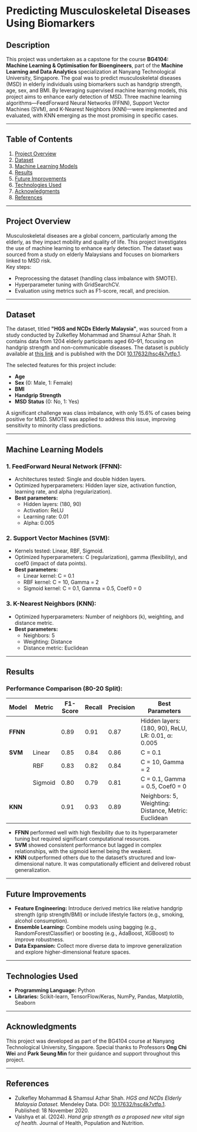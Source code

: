 # Predicting Musculoskeletal Diseases Using Biomarkers

## Description  
This project was undertaken as a capstone for the course **BG4104: Machine Learning & Optimisation for Bioengineers**, part of the **Machine Learning and Data Analytics** specialization at Nanyang Technological University, Singapore. The goal was to predict musculoskeletal diseases (MSD) in elderly individuals using biomarkers such as handgrip strength, age, sex, and BMI. By leveraging supervised machine learning models, this project aims to enhance early detection of MSD. Three machine learning algorithms—FeedForward Neural Networks (FFNN), Support Vector Machines (SVM), and K-Nearest Neighbors (KNN)—were implemented and evaluated, with KNN emerging as the most promising in specific cases.  

---

## Table of Contents  
1. [Project Overview](#project-overview)  
2. [Dataset](#dataset)  
3. [Machine Learning Models](#machine-learning-models)  
4. [Results](#results)  
5. [Future Improvements](#future-improvements)  
6. [Technologies Used](#technologies-used)  
7. [Acknowledgments](#acknowledgments)  
8. [References](#references)  

---

## Project Overview  
Musculoskeletal diseases are a global concern, particularly among the elderly, as they impact mobility and quality of life. This project investigates the use of machine learning to enhance early detection. The dataset was sourced from a study on elderly Malaysians and focuses on biomarkers linked to MSD risk.  
Key steps:  
- Preprocessing the dataset (handling class imbalance with SMOTE).  
- Hyperparameter tuning with GridSearchCV.  
- Evaluation using metrics such as F1-score, recall, and precision.  

---

## Dataset  
The dataset, titled **"HGS and NCDs Elderly Malaysia"**, was sourced from a study conducted by Zulkefley Mohammad and Shamsul Azhar Shah. It contains data from 1204 elderly participants aged 60–91, focusing on handgrip strength and non-communicable diseases. The dataset is publicly available at [this link](https://data.mendeley.com/datasets/hsc4k7vtfp/1/files/637771d5-40d3-4663-bbec-238335db7491) and is published with the DOI [10.17632/hsc4k7vtfp.1](https://doi.org/10.17632/hsc4k7vtfp.1).  

The selected features for this project include:  
- **Age**  
- **Sex** (0: Male, 1: Female)  
- **BMI**  
- **Handgrip Strength**  
- **MSD Status** (0: No, 1: Yes)  

A significant challenge was class imbalance, with only 15.6% of cases being positive for MSD. SMOTE was applied to address this issue, improving sensitivity to minority class predictions.  

---

## Machine Learning Models  
### 1. FeedForward Neural Network (FFNN):  
- Architectures tested: Single and double hidden layers.  
- Optimized hyperparameters: Hidden layer size, activation function, learning rate, and alpha (regularization).  
- **Best parameters:**  
  - Hidden layers: (180, 90)  
  - Activation: ReLU  
  - Learning rate: 0.01  
  - Alpha: 0.005  

### 2. Support Vector Machines (SVM):  
- Kernels tested: Linear, RBF, Sigmoid.  
- Optimized hyperparameters: C (regularization), gamma (flexibility), and coef0 (impact of data points).  
- **Best parameters:**  
  - Linear kernel: C = 0.1  
  - RBF kernel: C = 10, Gamma = 2  
  - Sigmoid kernel: C = 0.1, Gamma = 0.5, Coef0 = 0  

### 3. K-Nearest Neighbors (KNN):  
- Optimized hyperparameters: Number of neighbors (k), weighting, and distance metric.  
- **Best parameters:**  
  - Neighbors: 5  
  - Weighting: Distance  
  - Distance metric: Euclidean  

---

## Results  
### Performance Comparison (80-20 Split):  

| **Model** | **Metric**   | **F1-Score** | **Recall** | **Precision** | **Best Parameters**                              |  
|-----------|--------------|--------------|------------|---------------|-------------------------------------------------|  
| **FFNN**  |   | 0.89         | 0.91       | 0.87          | Hidden layers: (180, 90), ReLU, LR: 0.01, α: 0.005 |  
| **SVM**   | Linear       | 0.85         | 0.84       | 0.86          | C = 0.1                                          |  
|           | RBF          | 0.83         | 0.82       | 0.84          | C = 10, Gamma = 2                               |  
|           | Sigmoid      | 0.80         | 0.79       | 0.81          | C = 0.1, Gamma = 0.5, Coef0 = 0                 |  
| **KNN**   |  | 0.91         | 0.93       | 0.89          | Neighbors: 5, Weighting: Distance, Metric: Euclidean |  

- **FFNN** performed well with high flexibility due to its hyperparameter tuning but required significant computational resources.  
- **SVM** showed consistent performance but lagged in complex relationships, with the sigmoid kernel being the weakest.  
- **KNN** outperformed others due to the dataset’s structured and low-dimensional nature. It was computationally efficient and delivered robust generalization.  

---

## Future Improvements  
- **Feature Engineering:** Introduce derived metrics like relative handgrip strength (grip strength/BMI) or include lifestyle factors (e.g., smoking, alcohol consumption).  
- **Ensemble Learning:** Combine models using bagging (e.g., RandomForestClassifier) or boosting (e.g., AdaBoost, XGBoost) to improve robustness.  
- **Data Expansion:** Collect more diverse data to improve generalization and explore higher-dimensional feature spaces.  

---

## Technologies Used  
- **Programming Language:** Python  
- **Libraries:** Scikit-learn, TensorFlow/Keras, NumPy, Pandas, Matplotlib, Seaborn  

---

## Acknowledgments  
This project was developed as part of the BG4104 course at Nanyang Technological University, Singapore. Special thanks to Professors **Ong Chi Wei** and **Park Seung Min** for their guidance and support throughout this project.  

---

## References  
- Zulkefley Mohammad & Shamsul Azhar Shah. *HGS and NCDs Elderly Malaysia Dataset.* Mendeley Data. DOI: [10.17632/hsc4k7vtfp.1](https://doi.org/10.17632/hsc4k7vtfp.1). Published: 18 November 2020.  
- Vaishya et al. (2024). *Hand grip strength as a proposed new vital sign of health.* Journal of Health, Population and Nutrition.  
